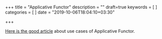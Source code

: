 +++
title = "Applicative Functor"
description = ""
draft=true
keywords = [
]
categories = [
]
date = "2019-10-06T18:04:10+03:30"

+++

[Here is the good article](https://softwaremill.com/applicative-functor/) about use cases of Applicative Functor.

